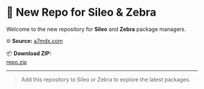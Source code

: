 # 🧊 New Repo for Sileo & Zebra

Welcome to the new repository for **Sileo** and **Zebra** package managers.

🌐 **Source:** [a7mdx.com](https://a7mdx.com)

📦 **Download ZIP:**  
[repo.zip](https://github.com/re4yo/re4yo.github.io/releases/download/repo/repo.zip)

---

> Add this repository to Sileo or Zebra to explore the latest packages.
